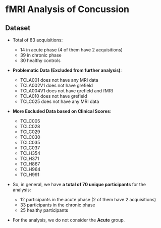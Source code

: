 # fMRI Analysis of Concussion

## Dataset
- Total of 83 acquisitions:
  - 14 in acute phase (4 of them have 2 acquisitions)
  - 39 in chronic phase
  - 30 healthy controls
 
- **Problematic Data (Excluded from further analysis)**:
  - TCLA001 does not have any MRI data
  - TCLA002V1 does not have grefield
  - TCLA004V1 does not have grefield and fMRI
  - TCLA010 does not have grefield
  - TCLC025 does not have any MRI data
 
- **More Excluded Data based on Clinical Scores**:
  - TCLC005
  - TCLC028
  - TCLC029
  - TCLC030
  - TCLC035
  - TCLC037
  - TCLH354
  - TCLH371
  - TCLH867
  - TCLH964
  - TCLH991
 
- So, in general, we have **a total of 70 unique participants** for the analysis:
  - 12 participants in the acute phase (2 of them have 2 acquisitions)
  - 33 participants in the chronic phase
  - 25 healthy participants
 
- For the analysis, we do not consider the **Acute** group. 
